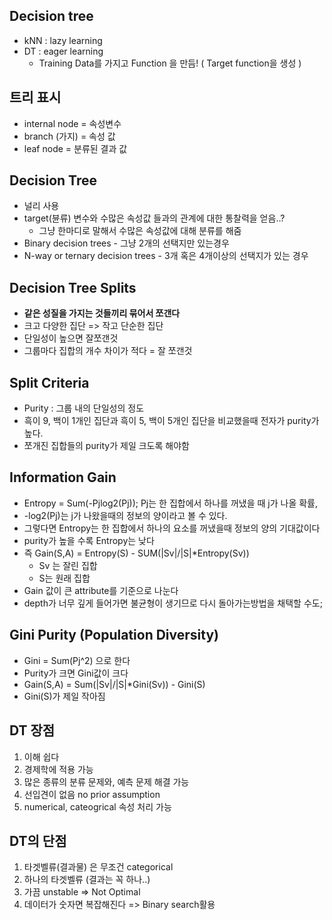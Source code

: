 ## Decision tree

- kNN : lazy learning
- DT : eager learning
    - Training Data를 가지고 Function 을 만듬! ( Target function을 생성 )
  
## 트리 표시
- internal node = 속성변수
- branch (가지) =  속성 값
- leaf node = 분류된 결과 값

## Decision Tree
- 널리 사용
- target(뷴류) 변수와 수많은 속성값 들과의 관계에 대한 통찰력을 얻음..?
    - 그냥 한마디로 말해서 수많은 속성값에 대해 분류를 해줌
- Binary decision trees - 그냥 2개의 선택지만 있는경우
- N-way or ternary decision trees - 3개 혹은 4개이상의 선택지가 있는 경우

## Decision Tree Splits
- **같은 성질을 가지는 것들끼리 묶어서 쪼갠다**
- 크고 다양한 집단 => 작고 단순한 집단
- 단일성이 높으면 잘쪼갠것
- 그룹마다 집합의 개수 차이가 적다 = 잘 쪼갠것

## Split Criteria
- Purity : 그룹 내의 단일성의 정도
- 흑이 9, 백이 1개인 집단과 흑이 5, 백이 5개인 집단을 비교했을때 전자가 purity가 높다.
- 쪼개진 집합들의 purity가 제일 크도록 해야함

## Information Gain
- Entropy = Sum(-Pjlog2(Pj)); Pj는 한 집합에서 하나를 꺼냈을 때 j가 나올 확률,
- -log2(Pj)는 j가 나왔을때의 정보의 양이라고 볼 수 있다.
- 그렇다면 Entropy는 한 집합에서 하나의 요소를 꺼냈을때 정보의 양의 기대값이다
- purity가 높을 수록 Entropy는 낮다
- 즉 Gain(S,A) = Entropy(S) - SUM(|Sv|/|S|*Entropy(Sv))
    - Sv 는 잘린 집합
    - S는 원래 집합
- Gain 값이 큰 attribute를 기준으로 나눈다
- depth가 너무 깊게 들어가면 불균형이 생기므로 다시 돌아가는방법을 채택할 수도;

## Gini Purity (Population Diversity)
- Gini = Sum(Pj^2) 으로 한다
- Purity가 크면 Gini값이 크다
- Gain(S,A) = Sum(|Sv|/|S|*Gini(Sv)) - Gini(S)
- Gini(S)가 제일 작아짐

## DT 장점
1. 이해 쉽다
2. 경제학에 적용 가능
3. 많은 종류의 분류 문제와, 예측 문제 해결 가능
4. 선입견이 없음 no prior assumption
5. numerical, cateogrical 속성 처리 가능

## DT의 단점
1. 타겟벨류(결과물) 은 무조건 categorical
2. 하나의 타겟벨류 (결과는 꼭 하나..)
3. 가끔 unstable => Not Optimal
4. 데이터가 숫자면 복잡해진다 => Binary search활용
